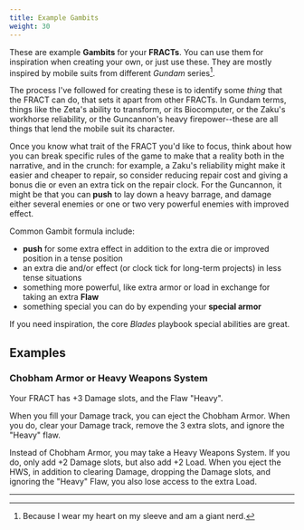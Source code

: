 ```yaml
---
title: Example Gambits
weight: 30
---
```


These are example **Gambits** for your **FRACTs**. You can use them for
inspiration when creating your own, or just use these. They are mostly inspired
by mobile suits from different _Gundam_ series[^1].

The process I've followed for creating these is to identify some _thing_ that
the FRACT can do, that sets it apart from other FRACTs. In Gundam terms, things
like the Zeta's ability to transform, or its Biocomputer, or the Zaku's
workhorse reliability, or the Guncannon's heavy firepower--these are all things
that lend the mobile suit its character.

Once you know what trait of the FRACT you'd like to focus, think about how you
can break specific rules of the game to make that a reality both in the
narrative, and in the crunch: for example, a Zaku's reliability might make it
easier and cheaper to repair, so consider reducing repair cost and giving a
bonus die or even an extra tick on the repair clock. For the Guncannon, it might
be that you can **push** to lay down a heavy barrage, and damage either several
enemies or one or two very powerful enemies with improved effect.

Common Gambit formula include:

- **push** for some extra effect in addition to the extra die or improved
    position in a tense position
- an extra die and/or effect (or clock tick for long-term projects) in less
    tense situations
- something more powerful, like extra armor or load in exchange for taking an
    extra **Flaw**
- something special you can do by expending your **special armor**

If you need inspiration, the core _Blades_ playbook special abilities are great.

## Examples

### Chobham Armor or Heavy Weapons System

Your FRACT has +3 Damage slots, and the Flaw "Heavy".

When you fill your Damage track, you can eject the Chobham Armor. When you do,
clear your Damage track, remove the 3 extra slots, and ignore the "Heavy" flaw.

Instead of Chobham Armor, you may take a Heavy Weapons System. If you do, only
add +2 Damage slots, but also add +2 Load. When you eject the HWS, in addition
to clearing Damage, dropping the Damage slots, and ignoring the "Heavy" Flaw,
you also lose access to the extra Load.





---

[^1]: Because I wear my heart on my sleeve and am a giant nerd.
